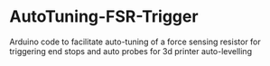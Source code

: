 AutoTuning-FSR-Trigger
======================

Arduino code to facilitate auto-tuning of a force sensing resistor for triggering end stops and auto probes for 3d printer auto-levelling
